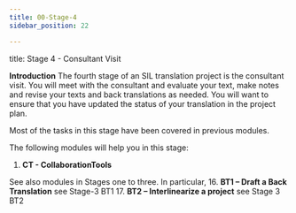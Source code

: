```yaml
---
title: 00-Stage-4
sidebar_position: 22

---
```




title: Stage 4 - Consultant Visit


**Introduction**
The fourth stage of an SIL translation project is the consultant visit. You will meet with the consultant and evaluate your text, make notes and revise your texts and back translations as needed. You will want to ensure that you have updated the status of your translation in the project plan.


Most of the tasks in this stage have been covered in previous modules.


The following modules will help you in this stage:

1. **CT - CollaborationTools**

See also modules in Stages one to three. In particular,
16. **BT1 – Draft a Back Translation** see Stage-3 BT1
17. **BT2 – Interlinearize a project** see Stage 3 BT2

